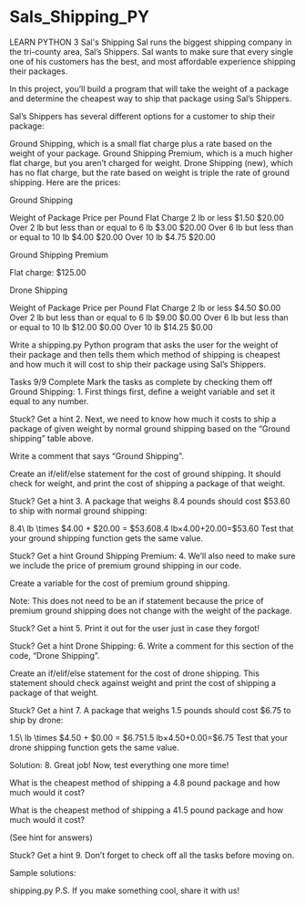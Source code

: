 # Sals_Shipping_PY
LEARN PYTHON 3
Sal's Shipping
Sal runs the biggest shipping company in the tri-county area, Sal’s Shippers. Sal wants to make sure that every single one of his customers has the best, and most affordable experience shipping their packages.

In this project, you’ll build a program that will take the weight of a package and determine the cheapest way to ship that package using Sal’s Shippers.

Sal’s Shippers has several different options for a customer to ship their package:

Ground Shipping, which is a small flat charge plus a rate based on the weight of your package.
Ground Shipping Premium, which is a much higher flat charge, but you aren’t charged for weight.
Drone Shipping (new), which has no flat charge, but the rate based on weight is triple the rate of ground shipping.
Here are the prices:

Ground Shipping

Weight of Package	Price per Pound	Flat Charge
2 lb or less	$1.50	$20.00
Over 2 lb but less than or equal to 6 lb	$3.00	$20.00
Over 6 lb but less than or equal to 10 lb	$4.00	$20.00
Over 10 lb	$4.75	$20.00

Ground Shipping Premium

Flat charge: $125.00

Drone Shipping

Weight of Package	Price per Pound	Flat Charge
2 lb or less	$4.50	$0.00
Over 2 lb but less than or equal to 6 lb	$9.00	$0.00
Over 6 lb but less than or equal to 10 lb	$12.00	$0.00
Over 10 lb	$14.25	$0.00

Write a shipping.py Python program that asks the user for the weight of their package and then tells them which method of shipping is cheapest and how much it will cost to ship their package using Sal’s Shippers.

Tasks
9/9 Complete
Mark the tasks as complete by checking them off
Ground Shipping:
1.
First things first, define a weight variable and set it equal to any number.


Stuck? Get a hint
2.
Next, we need to know how much it costs to ship a package of given weight by normal ground shipping based on the “Ground shipping” table above.

Write a comment that says “Ground Shipping”.

Create an if/elif/else statement for the cost of ground shipping. It should check for weight, and print the cost of shipping a package of that weight.


Stuck? Get a hint
3.
A package that weighs 8.4 pounds should cost $53.60 to ship with normal ground shipping:

8.4\ lb \times \$4.00 + \$20.00 = \$53.608.4 lb×$4.00+$20.00=$53.60
Test that your ground shipping function gets the same value.


Stuck? Get a hint
Ground Shipping Premium:
4.
We’ll also need to make sure we include the price of premium ground shipping in our code.

Create a variable for the cost of premium ground shipping.

Note: This does not need to be an if statement because the price of premium ground shipping does not change with the weight of the package.


Stuck? Get a hint
5.
Print it out for the user just in case they forgot!


Stuck? Get a hint
Drone Shipping:
6.
Write a comment for this section of the code, “Drone Shipping”.

Create an if/elif/else statement for the cost of drone shipping. This statement should check against weight and print the cost of shipping a package of that weight.


Stuck? Get a hint
7.
A package that weighs 1.5 pounds should cost $6.75 to ship by drone:

1.5\ lb \times \$4.50 + \$0.00 = \$6.751.5 lb×$4.50+$0.00=$6.75
Test that your drone shipping function gets the same value.

Solution:
8.
Great job! Now, test everything one more time!

What is the cheapest method of shipping a 4.8 pound package and how much would it cost?

What is the cheapest method of shipping a 41.5 pound package and how much would it cost?

(See hint for answers)


Stuck? Get a hint
9.
Don’t forget to check off all the tasks before moving on.

Sample solutions:

shipping.py
P.S. If you make something cool, share it with us!
